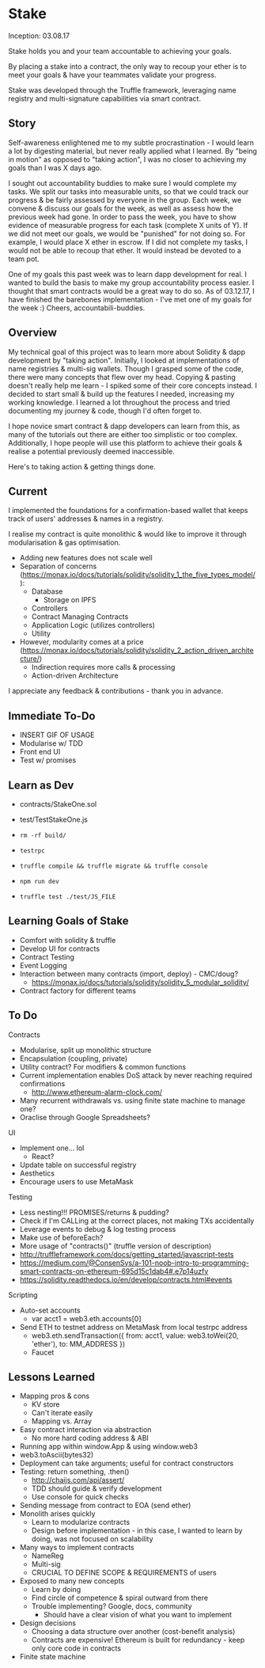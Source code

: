 # Stake

Inception: 03.08.17

Stake holds you and your team accountable to achieving your goals.

By placing a stake into a contract, the only way to recoup your ether is to meet your goals & have your teammates validate your progress.

Stake was developed through the Truffle framework, leveraging name registry and multi-signature capabilities via smart contract.

## Story

Self-awareness enlightened me to my subtle procrastination - I would learn a lot by digesting material, but never really applied what I learned.
By "being in motion" as opposed to "taking action", I was no closer to achieving my goals than I was X days ago.

I sought out accountability buddies to make sure I would complete my tasks.
We split our tasks into measurable units, so that we could track our progress & be fairly assessed by everyone in the group.
Each week, we convene & discuss our goals for the week, as well as assess how the previous week had gone.
In order to pass the week, you have to show evidence of measurable progress for each task (complete X units of Y).
If we did not meet our goals, we would be "punished" for not doing so.
For example, I would place X ether in escrow.
If I did not complete my tasks, I would not be able to recoup that ether.
It would instead be devoted to a team pot.

One of my goals this past week was to learn dapp development for real.
I wanted to build the basis to make my group accountability process easier.
I thought that smart contracts would be a great way to do so.
As of 03.12.17, I have finished the barebones implementation - I've met one of my goals for the week :)
Cheers, accountabili-buddies.

## Overview

My technical goal of this project was to learn more about Solidity & dapp development by "taking action".
Initially, I looked at implementations of name registries & multi-sig wallets.
Though I grasped some of the code, there were many concepts that flew over my head.
Copying & pasting doesn't really help me learn - I spiked some of their core concepts instead.
I decided to start small & build up the features I needed, increasing my working knowledge.
I learned a lot throughout the process and tried documenting my journey & code, though I'd often forget to.

I hope novice smart contract & dapp developers can learn from this, as many of the tutorials out there are either too simplistic or too complex.
Additionally, I hope people will use this platform to achieve their goals & realise a potential previously deemed inaccessible. 

Here's to taking action & getting things done.

## Current

I implemented the foundations for a confirmation-based wallet that keeps track of users' addresses & names in a registry.

I realise my contract is quite monolithic & would like to improve it through modularisation & gas optimisation.

* Adding new features does not scale well
* Separation of concerns (https://monax.io/docs/tutorials/solidity/solidity_1_the_five_types_model/):
  * Database
    * Storage on IPFS
  * Controllers
  * Contract Managing Contracts
  * Application Logic (utilizes controllers)
  * Utility
* However, modularity comes at a price (https://monax.io/docs/tutorials/solidity/solidity_2_action_driven_architecture/)
  * Indirection requires more calls & processing
  * Action-driven Architecture

I appreciate any feedback & contributions - thank you in advance.

## Immediate To-Do
* INSERT GIF OF USAGE
* Modularise w/ TDD
* Front end UI
* Test w/ promises

## Learn as Dev
* contracts/StakeOne.sol
* test/TestStakeOne.js

* `rm -rf build/`
* `testrpc`
* `truffle compile && truffle migrate && truffle console`
* `npm run dev`
* `truffle test ./test/JS_FILE`

## Learning Goals of Stake
* Comfort with solidity & truffle
* Develop UI for contracts
* Contract Testing
* Event Logging
* Interaction between many contracts (import, deploy) - CMC/doug?
  * https://monax.io/docs/tutorials/solidity/solidity_5_modular_solidity/
* Contract factory for different teams

## To Do
Contracts
* Modularise, split up monolithic structure
* Encapsulation (coupling, private)
* Utility contract? For modifiers & common functions
* Current implementation enables DoS attack by never reaching required confirmations
  * http://www.ethereum-alarm-clock.com/
* Many recurrent withdrawals vs. using finite state machine to manage one?
* Oraclise through Google Spreadsheets?

UI
* Implement one... lol
  * React?
* Update table on successful registry
* Aesthetics
* Encourage users to use MetaMask

Testing
* Less nesting!!! PROMISES/returns & pudding?
* Check if I'm CALLing at the correct places, not making TXs accidentally
* Leverage events to debug & log testing process
* Make use of beforeEach?
* More usage of "contracts()" (truffle version of description)
* http://truffleframework.com/docs/getting_started/javascript-tests
* https://medium.com/@ConsenSys/a-101-noob-intro-to-programming-smart-contracts-on-ethereum-695d15c1dab4#.e7p14uzfv
* https://solidity.readthedocs.io/en/develop/contracts.html#events

Scripting
* Auto-set accounts
  * var acct1 = web3.eth.accounts[0]
* Send ETH to testnet address on MetaMask from local testrpc address
  * web3.eth.sendTransaction({ from: acct1, value: web3.toWei(20, 'ether'), to: MM_ADDRESS })
  * Faucet

## Lessons Learned
* Mapping pros & cons
  * KV store
  * Can't iterate easily
  * Mapping vs. Array
* Easy contract interaction via abstraction
  * No more hard coding address & ABI
* Running app within window.App & using window.web3
* web3.toAscii(bytes32)
* Deployment can take arguments; useful for contract constructors
* Testing: return something, .then()
  * http://chaijs.com/api/assert/
  * TDD should guide & verify development
  * Use console for quick checks
* Sending message from contract to EOA (send ether)
* Monolith arises quickly
  * Learn to modularize contracts
  * Design before implementation - in this case, I wanted to learn by doing, was not focused on scalability
* Many ways to implement contracts
  * NameReg
  * Multi-sig
  * CRUCIAL TO DEFINE SCOPE & REQUIREMENTS of users
* Exposed to many new concepts
  * Learn by doing
  * Find circle of competence & spiral outward from there
  * Trouble implementing? Google, docs, community
    * Should have a clear vision of what you want to implement
* Design decisions
  * Choosing a data structure over another (cost-benefit analysis)
  * Contracts are expensive! Ethereum is built for redundancy - keep only core code in contracts
* Finite state machine
